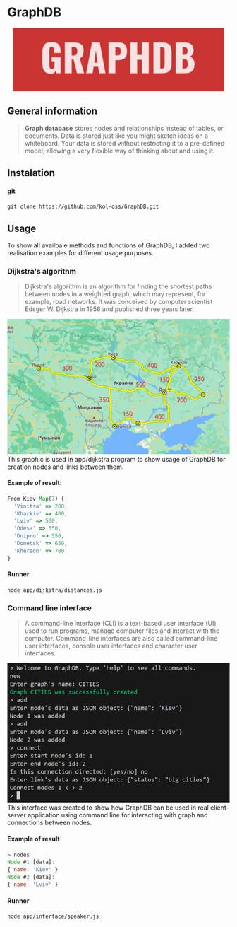 # GraphDB
<div align="center">
  <a href="https://github.com/kovaliovev/ip-tool">
    <img
      width="480"
      alt="IP-TOOL - easy work with ip addresses"
      src="images/graphdb.png"
    />
  </a>
</div>

## General information
> __Graph database__ stores nodes and relationships instead of tables, or documents. Data is stored just like you might sketch ideas on a whiteboard. Your data is stored without restricting it to a pre-defined model, allowing a very flexible way of thinking about and using it.
## Instalation
#### git
```
git clone https://github.com/kol-oss/GraphDB.git
```
## Usage
To show all availbale methods and functions of GraphDB, I added two realisation examples for different usage purposes. 
### Dijkstra's algorithm
> Dijkstra's algorithm is an algorithm for finding the shortest paths between nodes in a weighted graph, which may represent, for example, road networks. It was conceived by computer scientist Edsger W. Dijkstra in 1956 and published three years later.

![](images/dijkstra.jpg)
This graphic is used in app/dijkstra program to show usage of GraphDB for creation nodes and links between them.
#### Example of result:
``` js
From Kiev Map(7) {
  'Vinitsa' => 200,
  'Kharkiv' => 400,
  'Lviv' => 500,
  'Odesa' => 550,
  'Dnipro' => 550,
  'Donetsk' => 650,
  'Kherson' => 700
}
```
#### Runner
```
node app/dijkstra/distances.js
```
### Command line interface
> A command-line interface (CLI) is a text-based user interface (UI) used to run programs, manage computer files and interact with the computer. Command-line interfaces are also called command-line user interfaces, console user interfaces and character user interfaces.

![](images/cli.png)
This interface was created to show how GraphDB can be used in real client-server application using command line for interacting with graph and connections between nodes.
#### Example of result
``` js
> nodes
Node #1 [data]:
{ name: 'Kiev' }
Node #2 [data]:
{ name: 'Lviv' }
```
#### Runner
```
node app/interface/speaker.js
```